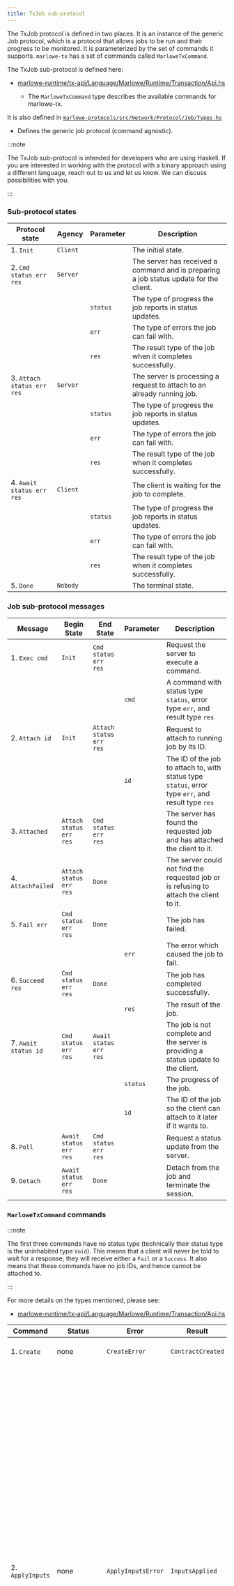 ```yaml
---
title: TxJob sub-protocol
---
```


The TxJob protocol is defined in two places. It is an instance of the generic Job protocol, which is a protocol that allows jobs to be run and their progress to be monitored. It is parameterized by the set of commands it supports. `marlowe-tx` has a set of commands called `MarloweTxCommand`.

The TxJob sub-protocol is defined here: 

* [marlowe-runtime/tx-api/Language/Marlowe/Runtime/Transaction/Api.hs](https://github.com/input-output-hk/marlowe-cardano/blob/main/marlowe-runtime/tx-api/Language/Marlowe/Runtime/Transaction/Api.hs)

  - The `MarloweTxCommand` type describes the available commands for marlowe-tx.

It is also defined in [`marlowe-protocols/src/Network/Protocol/Job/Types.hs`](https://github.com/input-output-hk/marlowe-cardano/blob/main/marlowe-protocols/src/Network/Protocol/Job/Types.hs)

  - Defines the generic job protocol (command agnostic). 

:::note

The TxJob sub-protocol is intended for developers who are using Haskell. If you are interested in working with the protocol with a binary approach using a different language, reach out to us and let us know. We can discuss possibilities with you. 

:::

### Sub-protocol states

| Protocol state | Agency | Parameter | Description |
| --- | --- | --- | --- |
| 1. `Init` | `Client` | | The initial state. |
| 2. `Cmd status err res` | `Server` | | The server has received a command and is preparing a job status update for the client. |
| | | `status` | The type of progress the job reports in status updates. |
| | | `err` | The type of errors the job can fail with. |
| | | `res` | The result type of the job when it completes successfully. |
| 3. `Attach status err res` | `Server` | | The server is processing a request to attach to an already running job. |
| | | `status` | The type of progress the job reports in status updates. |
| | | `err` | The type of errors the job can fail with. |
| | | `res` | The result type of the job when it completes successfully. |
| 4. `Await status err res` | `Client` | | The client is waiting for the job to complete. |
| | | `status` | The type of progress the job reports in status updates. |
| | | `err` | The type of errors the job can fail with. |
| | | `res` | The result type of the job when it completes successfully. |
| 5. `Done` | `Nobody` | | The terminal state. |

### Job sub-protocol messages

| Message | Begin State | End State | Parameter | Description |
| --- | --- | --- | --- | --- |
| 1. `Exec cmd` | `Init` | `Cmd status err res` |  | Request the server to execute a command. |
| | | | `cmd` | A command with status type `status`, error type `err`, and result type `res` |
| 2. `Attach id` | `Init` | `Attach status err res` |  | Request to attach to running job by its ID. |
| | | | `id` | The ID of the job to attach to, with status type `status`, error type `err`, and result type `res` |
| 3. `Attached` | `Attach status err res` | `Cmd status err res` |  | The server has found the requested job and has attached the client to it. |
| 4. `AttachFailed` | `Attach status err res` | `Done` |  | The server could not find the requested job or is refusing to attach the client to it. |
| 5. `Fail err` | `Cmd status err res` | `Done` |  | The job has failed. |
| | | | `err` | The error which caused the job to fail. |
| 6. `Succeed res` | `Cmd status err res` | `Done` |  | The job has completed successfully. |
| | | | `res` | The result of the job. |
| 7. `Await status id` | `Cmd status err res` | `Await status err res` |  | The job is not complete and the server is providing a status update to the client. |
| | | | `status` | The progress of the job. |
| | | | `id` | The ID of the job so the client can attach to it later if it wants to. |
| 8. `Poll` | `Await status err res` | `Cmd status err res` |  | Request a status update from the server. |
| 9. `Detach` | `Await status err res` | `Done` |  | Detach from the job and terminate the session. |

### `MarloweTxCommand` commands

:::note

The first three commands have no status type (technically their status type is the uninhabited type `Void`). This means that a client will never be told to wait for a response; they will receive either a `Fail` or a `Success`. It also means that these commands have no job IDs, and hence cannot be attached to.

:::

For more details on the types mentioned, please see: 

* [marlowe-runtime/tx-api/Language/Marlowe/Runtime/Transaction/Api.hs](https://github.com/input-output-hk/marlowe-cardano/blob/main/marlowe-runtime/tx-api/Language/Marlowe/Runtime/Transaction/Api.hs)

| Command | Status | Error | Result | Parameter | Description |
| --- | --- | --- | --- | --- | --- |
| 1. `Create` | none | `CreateError` | `ContractCreated` | | Build a transaction which starts a new Marlowe contract. |
|  | | | | `stakeCredential` | An optional stake credential to attach to the script address for this contract. |
|  | | | | `v` | The version of the contract. |
|  | | | | `wallet` | A `WalletAddresses` record of the wallet authorizing the transaction. |
|  | | | | `roles` | A `RoleTokensConfig` that describes how role tokens are to be minted and distributed in this contract. |
|  | | | | `metadata` | A `MarloweTransactionMetadata` record to attach to the transaction's metadata. |
|  | | | | `minAdaDeposit` | The min ADA deposit for the contract. See (insert link to min ADA deposit here). |
|  | | | | `contract` | The Marlowe contract to run. |
| 2. `ApplyInputs` | none | `ApplyInputsError` | `InputsApplied` | | Build a transaction which applies inputs to a running Marlowe contract. |
|  | | | | `v` | The version of the contract. |
|  | | | | `wallet` | A `WalletAddresses` record of the wallet authorizing the transaction. |
|  | | | | `contractID` | The ID of the contract to apply the inputs to. |
|  | | | | `metadata` | A `MarloweTransactionMetadata` record to attach to the transaction's metadata. |
|  | | | | `invalidBefore` | An optional date + time in UTC before with the transaction is invalid. If omitted, the server will compute a sensible default. |
|  | | | | `invalidHereafter` | An optional date + time in UTC that describes the point when the transaction is no longer valid (inclusive). If omitted, the server will compute a sensible default. |
|  | | | | `inputs` | A list of inputs to apply to the contract. |
| 3. `Withdraw` | none | `WithdrawError` | `TxBody BabbageEra` | | Build a transaction which withdraws funds paid to a role by a contract. |
|  | | | | `v` | The version of the contract. |
|  | | | | `wallet` | A `WalletAddresses` record of the wallet authorizing the transaction. Funds will be sent to the change address. |
|  | | | | `contractID` | The ID of the contract whose role token currency to withdraw from. |
|  | | | | `role` | The role to withdraw funds for. The wallet must contain a UTXO with a valid role token for this role and contract. |
| 4. `Submit` | `SubmitStatus` | `WithdrawError` | `TxBody BabbageEra` | | Submit a transaction to the upstream node and wait for confirmation. |
|  | | | | `tx` | A babbage transaction to submit to the upstream node. |

